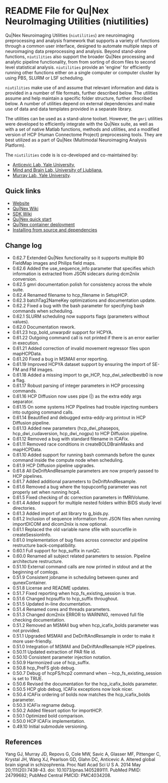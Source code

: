 # README File for Qu|Nex NeuroImaging Utilities (niutilities)

Qu|Nex Neuroimaging Utilities (`niutilities`) are neuroimaging preprocessing and 
analysis framework that supports a variety of functions through a common 
user interface, designed to automate multiple steps of neuroimaging
data preprocessing and analysis. Beyond stand-alone functions, `niutilities` 
also support the broader Qu|Nex processing and analytic pipeline functionality, 
from from sorting of dicom files to second level statistical analysis. 
`niutilities` provide an 'engine' for efficiently running other functions either 
on a single computer or computer cluster by using PBS, SLURM or LSF scheduling.

`niutilities` make use of and assume that relevant information and data
is provided in a number of file formats, further described below. The utilities
assume and help maintain a specific folder structure, further described below.
A number of utilities depend on external dependencies and make use of data and
data templates provided in a separate library.

The utilities can be used as a stand-alone toolset. However, the `gmri` utilities
were developed to efficiently integrate with the Qu|Nex suite, as well as with a 
set of native Matlab functions, methods and utilities, and a modified version 
of HCP (Human Connectome Project) preprocessing tools. They are best utilized as 
a part of Qu|Nex (Multimodal Neuroimaging Analysis Platform).

The `niutilities` code is is co-developed and co-maintained by:

* [Anticevic Lab, Yale University](http://anticeviclab.yale.edu/),
* [Mind and Brain Lab, University of Ljubljana](http://psy.ff.uni-lj.si/mblab/en),
* [Murray Lab, Yale University](https://medicine.yale.edu/lab/murray/).


Quick links
-----------

* [Website](http://qunex.yale.edu/)
* [Qu|Nex Wiki](https://bitbucket.org/oriadev/qunex/wiki/Home)
* [SDK Wiki](https://bitbucket.org/oriadev/qunexsdk/wiki/Home)
* [Qu|Nex quick start](https://bitbucket.org/oriadev/qunex/wiki/Overview/QuickStart.md)
* [Qu|Nex container deployment](https://bitbucket.org/oriadev/qunex/wiki/Overview/Installation.md)
* [Installing from source and dependencies](https://bitbucket.org/oriadev/qunex/wiki/Overview/Installation.md)


Change log
----------

* 0.62.7  Extended Qu|Nex functionality so it supports multiple B0 FieldMap images and Philips field maps.
* 0.62.6  Added the use_sequence_info parameter that specifies which information is extracted from JSON sidecars during dcm2niix conversion.
* 0.62.5  gmri documentation polish for consistency across the whole suite.
* 0.62.4  Renamed filename to hcp_filename in SetupHCP.
* 0.62.3  batchTag2NameKey optimizations and documentation update.
* 0.62.2  Fixed a bug with the bash parameter for specifying bash commands when scheduling.
* 0.62.1  SLURM scheduling now supports flags (parameters without values).
* 0.62.0  Documentation rework.
* 0.61.23 hcp_bold_unwarpdir support for HCPYA.
* 0.61.22 Outgoing command call is not printed if there is an error earlier in execution.
* 0.61.21 Added correction of invalid movement regressor files upon mapHCPData.
* 0.61.20 Fixed a bug in MSMAll error reporting.
* 0.61.19 Improved HCPYA dataset support by ensuring the import of SE-FM and FM images.
* 0.61.18 Added a missing import to ge_HCP, hcp_dwi_selectbestb0 is now a flag.
* 0.61.17 Robust parsing of integer parameters in HCP processing commands.
* 0.61.16 HCP Diffusion now uses pipe (|) as the extra eddy args separator.
* 0.61.15 On some systems HCP Pipelines had trouble injecting numbers into outgoing command calls.
* 0.61.14 Beautified and debugged extra-eddy-arg printout in HCP Diffusion pipeline.
* 0.61.13 Added new parameters (hcp_dwi_phasepos, hcp_dwi_cudaversion, hcp_dwi_nogpu) to HCP Diffusion pipeline.
* 0.61.12 Removed a bug with standard filename in ICAFix.
* 0.61.11 Removed race conditions in createBOLDBrainMasks and mapHCPData.
* 0.61.10 Added support for running bash commands before the qunex command inside the compute node when scheduling.
* 0.61.9  HCP Diffusion pipeline upgrades.
* 0.61.8  All DeDriftAndResample parameters are now properly passed to HCP pipelines.
* 0.61.7  Added additional parameters to DeDriftAndResample.
* 0.61.6  Removed a bug where the topupconfig parameter was not properly set when running hcp4.
* 0.61.5  Fixed checking of dc correction parameters in fMRIVolume.
* 0.61.4  Added support for multiple nested folders within BIDS study level directories.
* 0.61.3  Added import of ast library to g_bids.py.
* 0.61.2  Inclusion of sequence information from JSON files when running importDICOM and dicom2niix is now optional.
* 0.61.1  Replaced the old variable name sfile with sourcefile in createSessionInfo.
* 0.61.0  Implementation of bug fixes across connector and pipeline restructure back-compatibility.
* 0.60.1  Full support for hcp_suffix in runQC.
* 0.60.0  Renamed all subject related parameters to session. Pipeline architecture restructure.
* 0.51.10 External command calls are now printed in stdout and at the beginning of comlogs.
* 0.51.9  Consistent jobname in scheduling between qunex and qunexContainer.
* 0.51.8  License and README updates.
* 0.51.7  Fixed reporting when hcp_fs_existing_session is true.
* 0.51.6  Changed hcpsuffix to hcp_suffix throughout.
* 0.51.5  Updated in-line documentation.
* 0.51.4  Renamed cores and threads parameters.
* 0.51.3  Changed dcm2niix ERROR to WARNING, removed full file checking documentation.
* 0.51.2  Removed an MSMAll bug when hcp_icafix_bolds parameter was not provided.
* 0.51.1  Upgraded MSMAll and DeDriftAndResample in order to make it more user-friendly.
* 0.51.0  Integration of MSMAll and DeDriftAndResample HCP pipelines.
* 0.50.11 Updated extraction of PAR file id.
* 0.50.10 Consistent parameter injection notation.
* 0.50.9  Harmonized use of hcp_suffix.
* 0.50.8  hcp_PreFS glob debug.
* 0.50.7  Debug of hcpFS/hcp2 command when --hcp_fs_existing_session is set to TRUE.
* 0.50.6  Revised the documentation for the hcp_icafix_bolds parameter.
* 0.50.5  HCP glob debug, ICAFix exceptions now look nicer.
* 0.50.4  ICAFix ordering of bolds now matches the hcp_icafix_bolds parameter.
* 0.50.3  ICAFix regname debug.
* 0.50.2  Added filesort option for importHCP.
* 0.50.1  Optimized bold comparison.
* 0.50.0  HCP ICAFix implementation.
* 0.49.10 Initial submodule versioning.


References
----------

Yang GJ, Murray JD, Repovs G, Cole MW, Savic A, Glasser MF, Pittenger C,
Krystal JH, Wang XJ, Pearlson GD, Glahn DC, Anticevic A. Altered global brain
signal in schizophrenia. Proc Natl Acad Sci U S A. 2014 May 20;111(20):7438-43.
doi: 10.1073/pnas.1405289111. PubMed PMID: 24799682; PubMed Central PMCID:
PMC4034208.
